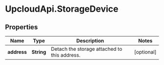 # UpcloudApi.StorageDevice

## Properties
Name | Type | Description | Notes
------------ | ------------- | ------------- | -------------
**address** | **String** | Detach the storage attached to this address. | [optional] 


